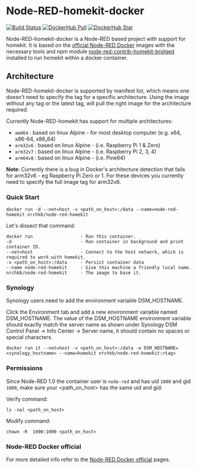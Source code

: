 # Node-RED-homekit-docker
[![Build Status](https://travis-ci.org/NRCHKB/node-red-contrib-homekit-docker.svg?branch=master)](https://travis-ci.org/NRCHKB/node-red-contrib-homekit-docker)
[![DockerHub Pull](https://img.shields.io/docker/pulls/nrchkb/node-red-homekit.svg)](https://hub.docker.com/r/nrchkb/node-red-homekit)
[![DockerHub Star](https://img.shields.io/docker/stars/nrchkb/node-red-homekit.svg?maxAge=2592000)](https://hub.docker.com/r/nrchkb/node-red-homekit)

Node-RED-homekit-docker is a Node-RED based project with support for homekit. It is based on the [official Node-RED Docker](https://hub.docker.com/r/nodered/node-red) images with the necessary tools and npm module [node-red-contrib-homekit-bridged](https://www.npmjs.com/package/node-red-contrib-homekit-bridged) installed to run homekit within a docker container. 

## Architecture
Node-RED-homekit-docker is supported by manifest list, which means one doesn't need to specify the tag for a specific architecture. Using the image without any tag or the latest tag, will pull the right image for the architecture required.

Currently Node-RED-homekit has support for multiple architectures:
- `amd64`   : based on linux Alpine - for most desktop computer (e.g. x64, x86-64, x86_64)
- `arm32v6` : based on linux Alpine - (i.e. Raspberry Pi 1 & Zero)
- `arm32v7` : based on linux Alpine - (i.e. Raspberry Pi 2, 3, 4)
- `arm64v8` : based on linux Alpine - (i.e. Pine64)

**Note**: Currently there is a bug in Docker's architecture detection that fails for arm32v6 - eg Raspberry Pi Zero or 1. For these devices you currently need to specify the full image tag for arm32v6.

### Quick Start

```shell script
docker run -d --net=host -v <path_on_host>:/data --name=node-red-homekit nrchkb/node-red-homekit
```

Let's dissect that command:

    docker run                  - Run this container.
    -d                          - Run container in background and print container ID.
    --net=host                  - Connect to the host network, which is required to work with homekit.
    -v <path_on_host>:/data     - Persist container data
    --name node-red-homekit     - Give this machine a friendly local name.
    nrchkb/node-red-homekit     - The image to base it.

### Synology

Synology users need to add the environment variable DSM_HOSTNAME.

Click the Environment tab and add a new environment variable named DSM_HOSTNAME. The value of the DSM_HOSTNAME environment variable should exactly match the server name as shown under Synology DSM Control Panel -> Info Center -> Server name, it should contain no spaces or special characters.

```shell script
docker run it --net=host -v <path_on_host>:/data -e DSM_HOSTNAME=<synology_hostname> --name=homekit nrchkb/node-red-homekit:<tag>
```

### Permissions

Since Node-RED 1.0 the container user is `node-red` and has uid `1000` and gid `1000`, make sure your <path_on_host> has the same uid and gid:

Verify command:

```shell script
ls -nal <path_on_host>
```

Modify command:

```shell script
chown -R  1000:1000 <path_on_host>
```

### Node-RED Docker official
For more detailed info refer to the [Node-RED Docker official](https://github.com/node-red/node-red-docker) pages.
